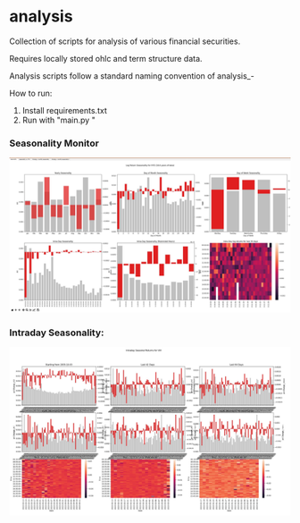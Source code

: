 # analysis

Collection of scripts for analysis of various financial securities.

Requires locally stored ohlc and term structure data. 

Analysis scripts follow a standard naming convention of analysis_<analysis type>-<symbol>

How to run:

1. Install requirements.txt 
2. Run with "main.py <symbol>"


### Seasonality Monitor
![Overview](https://github.com/doomed51/analysis/blob/main/screenshots/analysis_seasonal-overview.JPG)

### Intraday Seasonality:
![Intraday](https://github.com/doomed51/analysis/blob/main/screenshots/analysis_seasonal-intraday.JPG)
  
